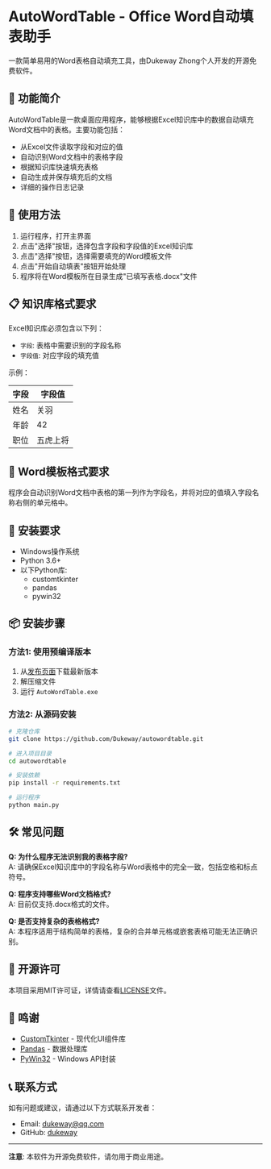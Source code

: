# AutoWordTable - Office Word自动填表助手

一款简单易用的Word表格自动填充工具，由Dukeway Zhong个人开发的开源免费软件。



## 📝 功能简介

AutoWordTable是一款桌面应用程序，能够根据Excel知识库中的数据自动填充Word文档中的表格。主要功能包括：

- 从Excel文件读取字段和对应的值
- 自动识别Word文档中的表格字段
- 根据知识库快速填充表格
- 自动生成并保存填充后的文档
- 详细的操作日志记录

## 🚀 使用方法

1. 运行程序，打开主界面
2. 点击"选择"按钮，选择包含字段和字段值的Excel知识库
3. 点击"选择"按钮，选择需要填充的Word模板文件
4. 点击"开始自动填表"按钮开始处理
5. 程序将在Word模板所在目录生成"已填写表格.docx"文件

## 📋 知识库格式要求

Excel知识库必须包含以下列：
- `字段`: 表格中需要识别的字段名称
- `字段值`: 对应字段的填充值

示例：

| 字段 | 字段值  |
|------|------|
| 姓名 | 关羽   |
| 年龄 | 42   |
| 职位 | 五虎上将 |

## 📄 Word模板格式要求

程序会自动识别Word文档中表格的第一列作为字段名，并将对应的值填入字段名称右侧的单元格中。

## 🔧 安装要求

- Windows操作系统
- Python 3.6+ 
- 以下Python库:
  - customtkinter
  - pandas
  - pywin32

## 📦 安装步骤

### 方法1: 使用预编译版本

1. 从[发布页面](https://github.com/your-username/autowordtable/releases)下载最新版本
2. 解压缩文件
3. 运行 `AutoWordTable.exe`

### 方法2: 从源码安装

```bash
# 克隆仓库
git clone https://github.com/Dukeway/autowordtable.git

# 进入项目目录
cd autowordtable

# 安装依赖
pip install -r requirements.txt

# 运行程序
python main.py
```

## 🛠️ 常见问题

**Q: 为什么程序无法识别我的表格字段?**  
A: 请确保Excel知识库中的字段名称与Word表格中的完全一致，包括空格和标点符号。

**Q: 程序支持哪些Word文档格式?**  
A: 目前仅支持.docx格式的文件。

**Q: 是否支持复杂的表格格式?**  
A: 本程序适用于结构简单的表格，复杂的合并单元格或嵌套表格可能无法正确识别。

## 📜 开源许可

本项目采用MIT许可证，详情请查看[LICENSE](LICENSE)文件。

## 🙏 鸣谢

- [CustomTkinter](https://github.com/TomSchimansky/CustomTkinter) - 现代化UI组件库
- [Pandas](https://pandas.pydata.org/) - 数据处理库
- [PyWin32](https://github.com/mhammond/pywin32) - Windows API封装

## 📞 联系方式

如有问题或建议，请通过以下方式联系开发者：
- Email: dukeway@qq.com
- GitHub: [dukeway](https://github.com/your-username)

---

**注意**: 本软件为开源免费软件，请勿用于商业用途。